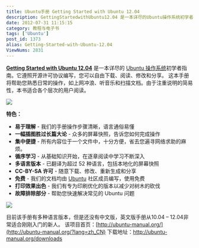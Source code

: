 ```yaml
---
title: Ubuntu手册 Getting Started with Ubuntu 12.04
description: GettingStartedwithUbuntu12.04 是一本详尽的Ubuntu操作系统初学者指南。它遵照开源许可协议编写，您可以自由下载、阅读、修改和分享。这本手册将帮助您熟悉日常的操作，如上网冲浪、听音乐和扫描文档。由于注重说明的简易性，本书适合各个层次的用户阅读。特色：易于理解 -我们的手册操作步骤清晰，语言通俗易懂一幅插图胜过长
date: 2012-07-31 11:15:15
category: 教程与电子书
tags: ['Ubuntu']
post_id: 1373
alias: Getting-Started-with-Ubuntu-12.04
ViewNums: 2831
---
```


**[Getting Started with Ubuntu 12.04](/blog/getting-started-with-ubuntu-1204)** 是一本详尽的 [Ubuntu 操作系统](/tags/Ubuntu)初学者指南。它遵照开源许可协议编写，您可以自由下载、阅读、修改和分享。
这本手册将帮助您熟悉日常的操作，如上网冲浪、听音乐和扫描文档。由于注重说明的简易性，本书适合各个层次的用户阅读。

[![](http://ubuntu-manual.org/images/1.png)](/blog/getting-started-with-ubuntu-1204)

**特色：**

* **易于理解** - 我们的手册操作步骤清晰，语言通俗易懂
* **一幅插图胜过长篇大论** - 众多的屏幕快照，告诉您如何完成操作
* **集中便捷** - 所有内容位于一个文件中，十分方便，省去您遍寻网络求助的麻烦。
* **循序学习** - 从基础知识开始，在逐章阅读中学习不断深入
* **多语言版本** - 已翻译为超过 52 种语言，包括本地化的屏幕快照
* **CC-BY-SA 许可** - 随意下载、修改、重新生成和分享
* **免费** - 我们的文档均由 [Ubuntu](/tags/Ubuntu) 社区成员编写，使用免费
* **打印效果出色** - 我们有专为印刷优化的版本以减少对树木的砍伐
* **故障排除部分** - 帮助您快速解决常见的 Ubuntu 问题

[![](http://ubuntu-manual.org/images/downloads.png)](http://www.e-bookz.cn/book/gettingstartedwithubuntu1204.html)

目前该手册有多种语言版本，但是还没有中文版，英文版手册从10.04 – 12.04非常适合刚刚入门的新人。
该项目首页：[http://ubuntu-manual.org/](http://ubuntu-manual.org/?lang=zh_CN)
下载地址：<http://ubuntu-manual.org/downloads>

